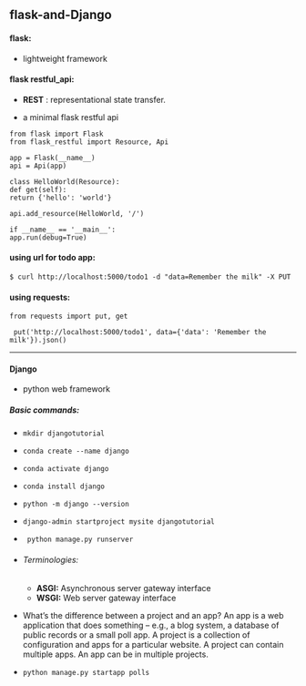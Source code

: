 ## flask-and-Django

#### flask:

- lightweight framework

#### flask restful_api:

- **REST** : representational state transfer.

- a minimal flask restful api

```
from flask import Flask
from flask_restful import Resource, Api

app = Flask(__name__)
api = Api(app)

class HelloWorld(Resource):
def get(self):
return {'hello': 'world'}

api.add_resource(HelloWorld, '/')

if __name__ == '__main__':
app.run(debug=True)
```

#### using url for todo app:

`$ curl http://localhost:5000/todo1 -d "data=Remember the milk" -X PUT`

#### using requests:

```
from requests import put, get

 put('http://localhost:5000/todo1', data={'data': 'Remember the milk'}).json()
```

---

#### Django

- python web framework

##### Basic commands:


- `mkdir djangotutorial`
- `conda create --name django`
- `conda activate django`
- `conda install django`
- `python -m django --version`
- `django-admin startproject mysite djangotutorial`
- ` python manage.py runserver`


- ###### Terminologies:
  - **ASGI:** Asynchronous server gateway interface
  - **WSGI:** Web server gateway interface

  
- What’s the difference between a project and an app? An app is a web application that does something – e.g., a blog system, a database of public records or a small poll app. A project is a collection of configuration and apps for a particular website. A project can contain multiple apps. An app can be in multiple projects.

- `python manage.py startapp polls`